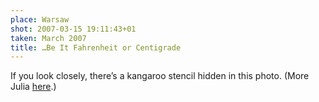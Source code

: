 ```yaml
---
place: Warsaw
shot: 2007-03-15 19:11:43+01
taken: March 2007
title: …Be It Fahrenheit or Centigrade
---
```


If you look closely, there’s a kangaroo stencil hidden in this photo. (More Julia [here](http://flickr.com/photos/dzejdi/sets/72157594241599990/).)
